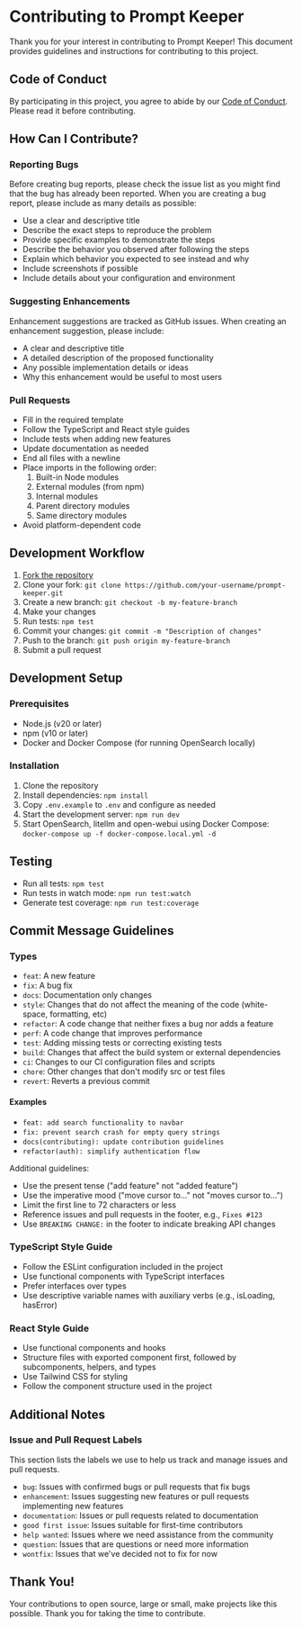 # Contributing to Prompt Keeper

Thank you for your interest in contributing to Prompt Keeper! This document provides guidelines and instructions for contributing to this project.

## Code of Conduct

By participating in this project, you agree to abide by our [Code of Conduct](CODE_OF_CONDUCT.md). Please read it before contributing.

## How Can I Contribute?

### Reporting Bugs

Before creating bug reports, please check the issue list as you might find that the bug has already been reported. When you are creating a bug report, please include as many details as possible:

- Use a clear and descriptive title
- Describe the exact steps to reproduce the problem
- Provide specific examples to demonstrate the steps
- Describe the behavior you observed after following the steps
- Explain which behavior you expected to see instead and why
- Include screenshots if possible
- Include details about your configuration and environment

### Suggesting Enhancements

Enhancement suggestions are tracked as GitHub issues. When creating an enhancement suggestion, please include:

- A clear and descriptive title
- A detailed description of the proposed functionality
- Any possible implementation details or ideas
- Why this enhancement would be useful to most users

### Pull Requests

- Fill in the required template
- Follow the TypeScript and React style guides
- Include tests when adding new features
- Update documentation as needed
- End all files with a newline
- Place imports in the following order:
  1. Built-in Node modules
  2. External modules (from npm)
  3. Internal modules
  4. Parent directory modules
  5. Same directory modules
- Avoid platform-dependent code

## Development Workflow

1. [Fork the repository](https://docs.github.com/en/get-started/exploring-projects-on-github/contributing-to-a-project)
2. Clone your fork: `git clone https://github.com/your-username/prompt-keeper.git`
3. Create a new branch: `git checkout -b my-feature-branch`
4. Make your changes
5. Run tests: `npm test`
6. Commit your changes: `git commit -m "Description of changes"`
7. Push to the branch: `git push origin my-feature-branch`
8. Submit a pull request

## Development Setup

### Prerequisites

- Node.js (v20 or later)
- npm (v10 or later)
- Docker and Docker Compose (for running OpenSearch locally)

### Installation

1. Clone the repository
2. Install dependencies: `npm install`
3. Copy `.env.example` to `.env` and configure as needed
4. Start the development server: `npm run dev`
5. Start OpenSearch, litellm and open-webui using Docker Compose: `docker-compose up -f docker-compose.local.yml -d`

## Testing

- Run all tests: `npm test`
- Run tests in watch mode: `npm run test:watch`
- Generate test coverage: `npm run test:coverage`

## Commit Message Guidelines

### Types
- `feat`: A new feature
- `fix`: A bug fix
- `docs`: Documentation only changes
- `style`: Changes that do not affect the meaning of the code (white-space, formatting, etc)
- `refactor`: A code change that neither fixes a bug nor adds a feature
- `perf`: A code change that improves performance
- `test`: Adding missing tests or correcting existing tests
- `build`: Changes that affect the build system or external dependencies
- `ci`: Changes to our CI configuration files and scripts
- `chore`: Other changes that don't modify src or test files
- `revert`: Reverts a previous commit

#### Examples
- `feat: add search functionality to navbar`
- `fix: prevent search crash for empty query strings`
- `docs(contributing): update contribution guidelines`
- `refactor(auth): simplify authentication flow`

Additional guidelines:
- Use the present tense ("add feature" not "added feature")
- Use the imperative mood ("move cursor to..." not "moves cursor to...")
- Limit the first line to 72 characters or less
- Reference issues and pull requests in the footer, e.g., `Fixes #123`
- Use `BREAKING CHANGE:` in the footer to indicate breaking API changes

### TypeScript Style Guide

- Follow the ESLint configuration included in the project
- Use functional components with TypeScript interfaces
- Prefer interfaces over types
- Use descriptive variable names with auxiliary verbs (e.g., isLoading, hasError)

### React Style Guide

- Use functional components and hooks
- Structure files with exported component first, followed by subcomponents, helpers, and types
- Use Tailwind CSS for styling
- Follow the component structure used in the project

## Additional Notes

### Issue and Pull Request Labels

This section lists the labels we use to help us track and manage issues and pull requests.

- `bug`: Issues with confirmed bugs or pull requests that fix bugs
- `enhancement`: Issues suggesting new features or pull requests implementing new features
- `documentation`: Issues or pull requests related to documentation
- `good first issue`: Issues suitable for first-time contributors
- `help wanted`: Issues where we need assistance from the community
- `question`: Issues that are questions or need more information
- `wontfix`: Issues that we've decided not to fix for now

## Thank You!

Your contributions to open source, large or small, make projects like this possible. Thank you for taking the time to contribute.
